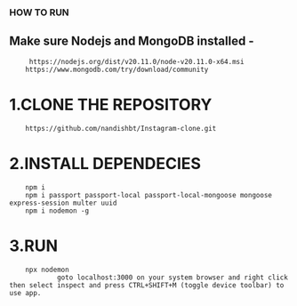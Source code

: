 ### HOW TO RUN

## Make sure Nodejs and MongoDB installed -
         https://nodejs.org/dist/v20.11.0/node-v20.11.0-x64.msi
        https://www.mongodb.com/try/download/community



# 1.CLONE THE REPOSITORY
        https://github.com/nandishbt/Instagram-clone.git


# 2.INSTALL DEPENDECIES
        npm i
        npm i passport passport-local passport-local-mongoose mongoose express-session multer uuid
        npm i nodemon -g

# 3.RUN 
        npx nodemon
                goto localhost:3000 on your system browser and right click then select inspect and press CTRL+SHIFT+M (toggle device toolbar) to use app.
